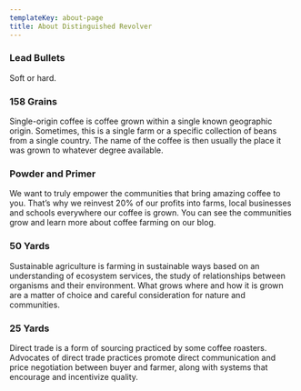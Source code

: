 ```yaml
---
templateKey: about-page
title: About Distinguished Revolver
---
```

### Lead Bullets

Soft or hard.

### 158 Grains

Single-origin coffee is coffee grown within a single known geographic origin. Sometimes, this is a single farm or a specific collection of beans from a single country. The name of the coffee is then usually the place it was grown to whatever degree available.

### Powder and Primer

We want to truly empower the communities that bring amazing coffee to you. That’s why we reinvest 20% of our profits into farms, local businesses and schools everywhere our coffee is grown. You can see the communities grow and learn more about coffee farming on our blog.

### 50 Yards

Sustainable agriculture is farming in sustainable ways based on an understanding of ecosystem services, the study of relationships between organisms and their environment. What grows where and how it is grown are a matter of choice and careful consideration for nature and communities.

### 25 Yards

Direct trade is a form of sourcing practiced by some coffee roasters. Advocates of direct trade practices promote direct communication and price negotiation between buyer and farmer, along with systems that encourage and incentivize quality.
